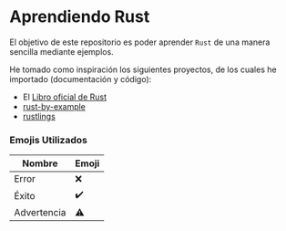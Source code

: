 # Aprendiendo Rust

El objetivo de este repositorio es poder aprender `Rust` de una manera sencilla mediante ejemplos.

He tomado como inspiración los siguientes proyectos, de los cuales he importado (documentación y código):

- El [Libro oficial de Rust](https://doc.rust-lang.org/book/)
- [rust-by-example](https://doc.rust-lang.org/stable/rust-by-example)
- [rustlings](https://github.com/rust-lang/rustlings)

### Emojis Utilizados

| Nombre  | Emoji   |
|---------|---------|
| Error   | ❌		|
| Éxito   | ✔️		|
| Advertencia | ⚠️	|